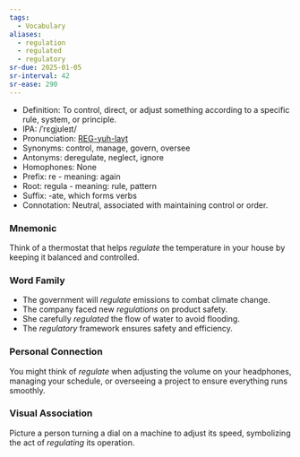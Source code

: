 ```yaml
---
tags:
  - Vocabulary
aliases:
  - regulation
  - regulated
  - regulatory
sr-due: 2025-01-05
sr-interval: 42
sr-ease: 290
---
```

- Definition: To control, direct, or adjust something according to a specific rule, system, or principle.
- IPA: /ˈrɛɡjʊleɪt/
- Pronunciation: [REG-yuh-layt](https://www.google.com/search?q=how+to+pronounce+regulate)
- Synonyms: control, manage, govern, oversee
- Antonyms: deregulate, neglect, ignore
- Homophones: None
- Prefix: re - meaning: again
- Root: regula - meaning: rule, pattern
- Suffix: -ate, which forms verbs
- Connotation: Neutral, associated with maintaining control or order.

### Mnemonic

Think of a thermostat that helps *regulate* the temperature in your house by keeping it balanced and controlled.

### Word Family

- The government will *regulate* emissions to combat climate change.
- The company faced new *regulations* on product safety.
- She carefully *regulated* the flow of water to avoid flooding.
- The *regulatory* framework ensures safety and efficiency.

### Personal Connection

You might think of *regulate* when adjusting the volume on your headphones, managing your schedule, or overseeing a project to ensure everything runs smoothly.

### Visual Association

Picture a person turning a dial on a machine to adjust its speed, symbolizing the act of *regulating* its operation.